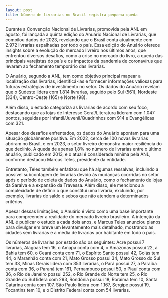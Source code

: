 ```yaml
---
layout: post
title: Número de livrarias no Brasil registra pequena queda
---
```


Durante a Convenção Nacional de Livrarias, promovida pela ANL em agosto, foi lançada a quinta edição do Anuário Nacional de Livrarias, que compilou dados de 2023, revelando que o Brasil conta atualmente com 2.972 livrarias espalhadas por todo o país. Essa edição do Anuário oferece insights sobre a evolução do mercado livreiro nos últimos anos, que enfrentou diversos desafios, como a crise no mercado do livro, a queda das principais varejistas do país e os impactos da pandemia de coronavírus que levaram ao fechamento temporário das livrarias.

O Anuário, segundo a ANL, tem como objetivo principal mapear a localização das livrarias, identificá-las e fornecer informações valiosas para futuras estratégias de investimento no setor. Os dados do Anuário revelam que o Sudeste lidera com 1.814 livrarias, seguido pelo Sul (561), Nordeste (334), Centro-Oeste (165) e Norte (98).

Além disso, o estudo categoriza as livrarias de acordo com seu foco, destacando que as lojas de Interesse Geral/Literatura lideram com 1.047 pontos, seguidas por Infantil/Juvenil/Quadrinhos com 914 e Evangélicas com 321.

Apesar dos desafios enfrentados, os dados do Anuário apontam para uma situação globalmente positiva. Em 2022, cerca de 100 novas livrarias abriram no Brasil, e em 2023, o setor livreiro demonstra maior resiliência do que declínio. A queda de apenas 1,8% no número de livrarias entre o último anuário, publicado em 2013, e o atual é considerada mínima pela ANL, conforme destacou Marcus Teles, presidente da entidade.

Entretanto, Teles também enfatizou que há algumas ressalvas, incluindo a possível subcontagem de livrarias devido às mudanças ocorridas no setor após o período de coleta de dados do Anuário, como o fechamento de lojas da Saraiva e a expansão da Travessa. Além disso, ele mencionou a complexidade de definir o que constitui uma livraria, excluindo, por exemplo, livrarias de saldo e sebos que não atendem a determinados critérios.

Apesar dessas limitações, o Anuário é visto como uma base importante para compreender a realidade do mercado livreiro brasileiro. A intenção da ANL é publicar o estudo a cada dois anos, e Marcus Teles anunciou planos para divulgar em breve um levantamento mais detalhado, mostrando as cidades sem livrarias e a média de livrarias por habitante em todo o país.

Os números de livrarias por estado são os seguintes: Acre possui 7 livrarias, Alagoas tem 16, o Amapá conta com 4, o Amazonas possui 22, a Bahia tem 60, o Ceará conta com 71, o Espírito Santo possui 42, Goiás tem 44, o Maranhão conta com 21, Mato Grosso possui 34, Mato Grosso do Sul tem 33, Minas Gerais lidera com 353 livrarias, o Pará possui 27, a Paraíba conta com 36, o Paraná tem 161, Pernambuco possui 50, o Piauí conta com 36, o Rio de Janeiro possui 252, o Rio Grande do Norte tem 25, o Rio Grande do Sul lidera com 293, Rondônia possui 18, Roraima tem 10, Santa Catarina conta com 107, São Paulo lidera com 1.167, Sergipe possui 19, Tocantins tem 10, e o Distrito Federal conta com 54 livrarias.